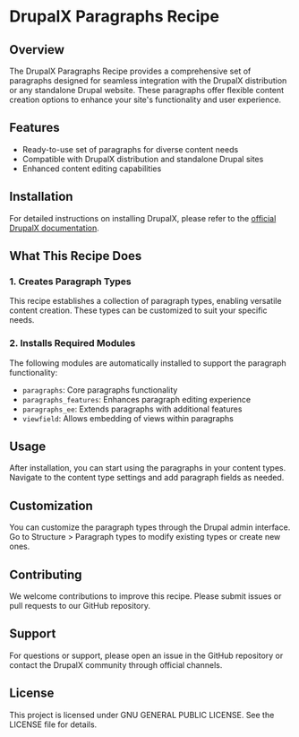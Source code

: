 # DrupalX Paragraphs Recipe

## Overview

The DrupalX Paragraphs Recipe provides a comprehensive set of paragraphs designed for seamless integration with the DrupalX distribution or any standalone Drupal website. These paragraphs offer flexible content creation options to enhance your site's functionality and user experience.

## Features

- Ready-to-use set of paragraphs for diverse content needs
- Compatible with DrupalX distribution and standalone Drupal sites
- Enhanced content editing capabilities

## Installation

For detailed instructions on installing DrupalX, please refer to the [official DrupalX documentation](https://github.com/drupalninja/drupalx-decoupled).

## What This Recipe Does

### 1. Creates Paragraph Types

This recipe establishes a collection of paragraph types, enabling versatile content creation. These types can be customized to suit your specific needs.

### 2. Installs Required Modules

The following modules are automatically installed to support the paragraph functionality:

- `paragraphs`: Core paragraphs functionality
- `paragraphs_features`: Enhances paragraph editing experience
- `paragraphs_ee`: Extends paragraphs with additional features
- `viewfield`: Allows embedding of views within paragraphs

## Usage

After installation, you can start using the paragraphs in your content types. Navigate to the content type settings and add paragraph fields as needed.

## Customization

You can customize the paragraph types through the Drupal admin interface. Go to Structure > Paragraph types to modify existing types or create new ones.

## Contributing

We welcome contributions to improve this recipe. Please submit issues or pull requests to our GitHub repository.

## Support

For questions or support, please open an issue in the GitHub repository or contact the DrupalX community through official channels.

## License

This project is licensed under GNU GENERAL PUBLIC LICENSE. See the LICENSE file for details.
